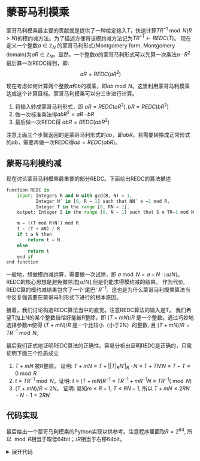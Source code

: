 # 蒙哥马利模乘

蒙哥马利模乘最主要的贡献就是提供了一种给定输入$T$，快速计算$TR^{-1}\bmod N (R>N)$的模约减方法。为了描述方便将该模约减方法记为$TR^{-1}\gets REDC(T)$。
现在定义一个整数$a\in \mathbb{Z}_{N}$
的蒙哥马利形式(Montgomery form, Montgomery domain)为$aR\in \mathbb{Z}_N$。显然，一个整数$a$的蒙哥马利形式可以先算一次乘法$a\cdot R^2$ 最后算一次REDC得到，即:
$$aR = REDC(aR^2)$$

现在考虑如何计算两个整数$a$和$b$的模乘，即$ab\bmod N$。这里利用蒙哥马利模乘达成这个计算目标。蒙哥马利模乘可以分三步进行计算。
1. 将输入转成蒙哥马利形式，即 $aR=REDC(aR^2), bR=REDC(bR^2)$
2. 做一次标准乘法得$abR^2=aR\cdot bR$
3. 最后做一次REDC得 $abR=REDC(abR^2)$

注意上面三个步骤返回的是蒙哥马利形式的$ab$，即$abR$。若需要转换成正常形式的$ab$，需要再做一次REDC得$ab=REDC(abR)$。


## 蒙哥马利模约减
现在讨论蒙哥马利模乘最重要的部分REDC。下面给出REDC的算法描述

```python
function REDC is
    input: Integers R and N with gcd(R, N) = 1,
           Integer N′ in [0, R − 1] such that NN′ ≡ −1 mod R,
           Integer T in the range [0, RN − 1].
    output: Integer S in the range [0, N − 1] such that S ≡ TR−1 mod N

    m ← ((T mod R)N′) mod R
    t ← (T + mN) / R
    if t ≥ N then
        return t − N
    else
        return t
    end if
end function
```

一般地，想做模约减运算，需要做一次试除，即 $a \bmod N = a-N\cdot \lfloor a/N\rfloor$。 REDC的核心思想是避免做除法$\lfloor a/N\rfloor$,但是仍能求得模约减的结果。
作为代价, REDC算的模约减结果包含了一个'尾巴' $R^{-1}$。这也是为什么蒙哥马利模乘算法当中反复强调要在蒙哥马利形式下进行的根本原因。

接着，我们讨论构造REDC算法当中的直觉。注意REDC算法的输入是T。 我们希望T加上N的某个整数倍恰好能被R整除，即 $(T+mN)/R$ 是一个整数。通过巧妙地选择参数$m$使得 $(T+mN)/R$ 是一个比较小（小于2N）的整数, 且 $(T+mN)/R = TR^{-1} \bmod N$。


最后我们正式地证明REDC算法的正确性。容易分析出证明REDC是正确的，只需证明下面三个性质成立
1. $T+mN$ 被R整除。  证明: $T+mN \equiv T + ||T|_RN'|_R\cdot N\equiv T+TN'N \equiv T-T \equiv 0 \bmod R$
2. $t\equiv TR^{-1} \bmod N$。证明: $t\equiv (T+mN)R^{-1} \equiv TR^{-1}+mR^{-1}N\equiv TR^{-1} (\bmod N)$
3. $(T+mN)/R<2N$。 证明: 易知$m\leq R-1$, $T\leq RN-1$, 所以 $T+mN\leq 2RN-N-1<2RN$

## 代码实现
最后给出一个蒙哥马利模乘的Python实现以供参考。注意程序里面取$R=2^{64}$, 所以 $\bmod R$相当于取低64bit；$/R$相当于右移64bit。

<details><summary>展开代码</summary>
<p>
    
```python
import math

class MontMul:
    """docstring for ClassName"""
    def __init__(self, R, N):
        self.N = N
        self.R = R
        self.logR = int(math.log(R, 2))
        N_inv = MontMul.modinv(N, R)
        self.N_inv_neg = R - N_inv
        self.R2 = (R*R)%N

    @staticmethod        
    def egcd(a, b):
        if a == 0:
            return (b, 0, 1)
        else:
            g, y, x = MontMul.egcd(b % a, a)
            return (g, x - (b // a) * y, y)

    @staticmethod
    def modinv(a, m):
        g, x, y = MontMul.egcd(a, m)
        if g != 1:
            raise Exception('modular inverse does not exist')
        else:
            return x % m

    def REDC(self, T):
        N, R, logR, N_inv_neg = self.N, self.R, self.logR, self.N_inv_neg

        m = ((T&int('1'*logR, 2)) * N_inv_neg)&int('1'*logR, 2) # m = (T%R * N_inv_neg)%R        
        t = (T+m*N) >> logR # t = int((T+m*N)/R)
        if t >= N:
            return t-N
        else:
            return t

    def ModMul(self, a, b):
        if a >= self.N or b >= self.N:
            raise Exception('input integer must be smaller than the modulus N')

        R2 = self.R2
        aR = self.REDC(a*R2) # convert a to Montgomery form
        bR = self.REDC(b*R2) # convert b to Montgomery form
        T = aR*bR # standard multiplication
        abR = self.REDC(T) # Montgomery reduction
        return self.REDC(abR) # covnert abR to normal ab

if __name__ == '__main__':
    N = 123456789
    R = 2**64 # assume here we are working on 64-bit integer multiplication
    g, x, y = MontMul.egcd(N,R)
    if R<=N or g !=1: 
        raise Exception('N must be larger than R and gcd(N,R) == 1')
    inst = MontMul(R, N)

    input1, input2 = 23456789, 12345678
    mul = inst.ModMul(input1, input2)
    if mul == (input1*input2)%N:
        print ('({input1}*{input2})%{N} is {mul}'.format(input1 = input1, input2 = input2, N = N, mul = mul))
```
</p>
    
</details>
